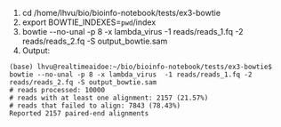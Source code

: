 1. cd /home/lhvu/bio/bioinfo-notebook/tests/ex3-bowtie
2. export BOWTIE_INDEXES=`pwd`/index
3. bowtie --no-unal -p 8 -x lambda_virus  -1 reads/reads_1.fq -2 reads/reads_2.fq -S output_bowtie.sam
4. Output:

```
(base) lhvu@realtimeaidoe:~/bio/bioinfo-notebook/tests/ex3-bowtie$ bowtie --no-unal -p 8 -x lambda_virus  -1 reads/reads_1.fq -2 reads/reads_2.fq -S output_bowtie.sam
# reads processed: 10000
# reads with at least one alignment: 2157 (21.57%)
# reads that failed to align: 7843 (78.43%)
Reported 2157 paired-end alignments
```
